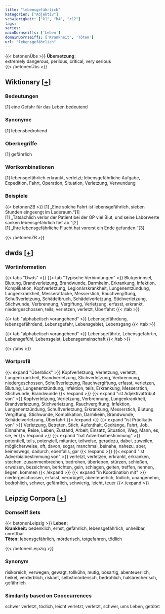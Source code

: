 ```yaml
---
title: "lebensgefährlich"
kategorien: ["Adjektiv"]
schwierigkeit: ["k1", "h4", "r12"]
tags:
series:
mainDornseiffs: ['Leben']
domainDornseiffs: ['Krankheit', 'Töten']
url: "lebensgefährlich"
---
```


{{< betonenÜbs >}}
**Übersetzung:**  
extremely dangerous, perilous, critical, very serious  
{{< /betonenÜbs >}}

## Wiktionary [[+](https://de.wiktionary.org/wiki/lebensgefährlich)]

### Bedeutungen
[1] eine Gefahr für das Leben bedeutend  

### Synonyme
[1] lebensbedrohend  

### Oberbegriffe
[1] gefährlich  

### Wortkombinationen
[1] lebensgefährlich erkrankt, verletzt; lebensgefährliche Aufgabe, Expedition, Fahrt, Operation, Situation, Verletzung, Verwundung  

### Beispiele
{{< betonenZB >}}
[1] „Eine solche Fahrt ist lebensgefährlich, sieben Stunden eingeengt im Laderaum.“[1]  
[1] „Tatsächlich verlor der Patient bei der OP viel Blut, und seine Laborwerte sanken lebensgefährlich tief ab.“[2]  
[1] „Ihre lebensgefährliche Flucht hat vorerst ein Ende gefunden.“[3]  

{{< /betonenZB >}}


## dwds [[+](https://www.dwds.de/wb/lebensgefährlich)]

### Wortinformation
{{< tabs "Dwds" >}}
{{< tab "Typische Verbindungen" >}}
Blutgerinnsel, Blutung, Brandverletzung, Brandwunde, Darmkeim, Erkrankung, Infektion, Komplikation, Kopfverletzung, Legionärskrankheit, Lungenentzündung, Lungenkrankheit, Messerattacke, Messerstich, Rauchvergiftung, Schußverletzung, Schädelbruch, Schädelverletzung, Stichverletzung, Stichwunde, Verbrennung, Vergiftung, Verletzung, erfasst, erkrankt, niedergeschossen, teils, verletzen, verletzt, Überfahrt
{{< /tab >}}

{{< tab "alphabetisch vorangehend" >}}
Lebensgefährdung, lebensgefährdend, Lebensgefahr, Lebensgebiet, Lebensgang
{{< /tab >}}

{{< tab "alphabetisch vorangehend" >}}
Lebensgefährte, Lebensgefährtin, Lebensgefühl, Lebensgeist, Lebensgemeinschaft
{{< /tab >}}

{{< /tabs >}}

### Wortprofil
{{< expand "Überblick" >}} Kopfverletzung, Verletzung, verletzt, Lungenkrankheit, Brandverletzung, Stichverletzung, Verbrennung, niedergeschossen, Schußverletzung, Rauchvergiftung, erfasst, verletzen, Blutung, Lungenentzündung, Infektion, teils, Erkrankung, Messerstich, Stichwunde, Brandwunde {{< /expand >}}
{{< expand "ist Adjektivattribut von" >}} Kopfverletzung, Verletzung, Verbrennung, Lungenkrankheit, Brandverletzung, Stichverletzung, Rauchvergiftung, Infektion, Lungenentzündung, Schußverletzung, Erkrankung, Messerstich, Blutung, Vergiftung, Stichwunde, Komplikation, Darmkeim, Brandwunde, Schädelverletzung, Überfahrt {{< /expand >}}
{{< expand "ist Prädikativ von" >}} Verletzung, Betreten, Stich, Aufenthalt, Gedränge, Fahrt, Job, Einnahme, Reise, Leben, Zustand, Arbeit, Einsatz, Situation, Weg, Mann, es, sie, er {{< /expand >}}
{{< expand "hat Adverbialbestimmung" >}} potentiell, teils, potenziell, mitunter, teilweise, geradezu, dabei, zuweilen, möglicherweise, oft, davon, sogar, manchmal, beinahe, nahezu, aber, keineswegs, dadurch, ebenfalls, gar {{< /expand >}}
{{< expand "ist Adverbialbestimmung von" >}} verletzt, verletzen, erkrankt, erkranken, stechen, zusammenbrechen, bedrohen, überleben, stürzen, schießen, erweisen, bezeichnen, berichten, geln, schlagen, gelten, treffen, nennen, liegen, kommen {{< /expand >}}
{{< expand "in Koordination mit" >}} niedergeschossen, erfasst, verprügelt, abenteuerlich, tödlich, unangenehm, bedrohlich, schwer, gefährlich, schwierig, leicht, teuer {{< /expand >}}

## Leipzig Corpora [[+](https://corpora.uni-leipzig.de/en/res?word=lebensgefährlich&corpusId=deu_newscrawl-public_2018)]

### Dornseiff Sets
{{< betonenLeipzig >}}
**Leben:**  
**Krankheit:** bedenklich, ernst, gefährlich, lebensgefährlich, unheilbar, unrettbar  
**Töten:** lebensgefährlich, mörderisch, totgefahren, tödlich  

{{< /betonenLeipzig >}}

### Synonym
risikoreich, verwegen, gewagt, tollkühn, mutig, bösartig, abenteuerlich, heikel, verderblich, riskant, selbstmörderisch, bedrohlich, halsbrecherisch, gefährlich


### Similarity based on Cooccurrences
schwer verletzt, tödlich, leicht verletzt, verletzt, schwer, ums Leben, getötet

